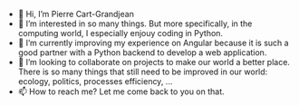 - 👋 Hi, I’m Pierre Cart-Grandjean
- 👀 I’m interested in so many things. But more specifically, in the computing world, I especially enjouy coding in Python.
- 🌱 I’m currently improving my experience on Angular because it is such a good partner with a Python backend to develop a web application.
- 💞️ I’m looking to collaborate on projects to make our world a better place. There is so many things that still need to be improved in our world: ecology, politics, processes efficiency, ...
- 📫 How to reach me? Let me come back to you on that.

<!---
pcart-grandjean/pcart-grandjean is a ✨ special ✨ repository because its `README.md` (this file) appears on your GitHub profile.
You can click the Preview link to take a look at your changes.
--->
